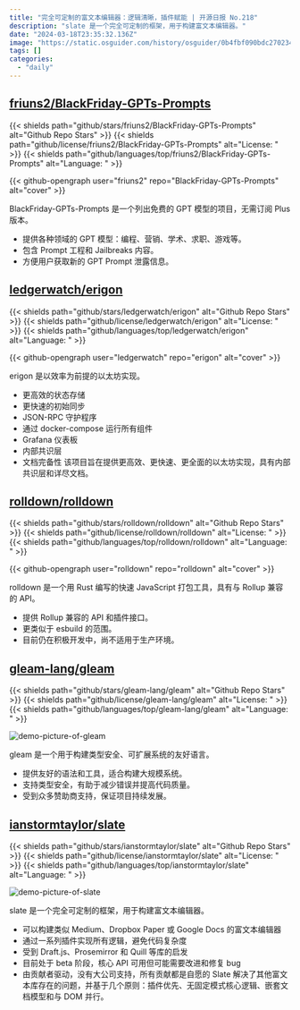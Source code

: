 ```yaml
---
title: "完全可定制的富文本编辑器：逻辑清晰，插件赋能 | 开源日报 No.218"
description: "slate 是一个完全可定制的框架，用于构建富文本编辑器。"
date: "2024-03-18T23:35:32.136Z"
image: "https://static.osguider.com/history/osguider/0b4fbf090bdc270234d6f0d16e7e3681.png"
tags: []
categories:
  - "daily"
---
```


## [friuns2/BlackFriday-GPTs-Prompts](https://github.com/friuns2/BlackFriday-GPTs-Prompts)

{{< shields path="github/stars/friuns2/BlackFriday-GPTs-Prompts" alt="Github Repo Stars" >}} {{< shields path="github/license/friuns2/BlackFriday-GPTs-Prompts" alt="License: " >}} {{< shields path="github/languages/top/friuns2/BlackFriday-GPTs-Prompts" alt="Language: " >}}

{{< github-opengraph user="friuns2" repo="BlackFriday-GPTs-Prompts" alt="cover" >}}

BlackFriday-GPTs-Prompts 是一个列出免费的 GPT 模型的项目，无需订阅 Plus 版本。

- 提供各种领域的 GPT 模型：编程、营销、学术、求职、游戏等。
- 包含 Prompt 工程和 Jailbreaks 内容。
- 方便用户获取新的 GPT Prompt 泄露信息。
  
## [ledgerwatch/erigon](https://github.com/ledgerwatch/erigon)

{{< shields path="github/stars/ledgerwatch/erigon" alt="Github Repo Stars" >}} {{< shields path="github/license/ledgerwatch/erigon" alt="License: " >}} {{< shields path="github/languages/top/ledgerwatch/erigon" alt="Language: " >}}

{{< github-opengraph user="ledgerwatch" repo="erigon" alt="cover" >}}

erigon 是以效率为前提的以太坊实现。

- 更高效的状态存储
- 更快速的初始同步
- JSON-RPC 守护程序
- 通过 docker-compose 运行所有组件
- Grafana 仪表板
- 内部共识层
- 文档完备性
该项目旨在提供更高效、更快速、更全面的以太坊实现，具有内部共识层和详尽文档。
  
## [rolldown/rolldown](https://github.com/rolldown/rolldown)

{{< shields path="github/stars/rolldown/rolldown" alt="Github Repo Stars" >}} {{< shields path="github/license/rolldown/rolldown" alt="License: " >}} {{< shields path="github/languages/top/rolldown/rolldown" alt="Language: " >}}

{{< github-opengraph user="rolldown" repo="rolldown" alt="cover" >}}

rolldown 是一个用 Rust 编写的快速 JavaScript 打包工具，具有与 Rollup 兼容的 API。

- 提供 Rollup 兼容的 API 和插件接口。
- 更类似于 esbuild 的范围。
- 目前仍在积极开发中，尚不适用于生产环境。
  
## [gleam-lang/gleam](https://github.com/gleam-lang/gleam)

{{< shields path="github/stars/gleam-lang/gleam" alt="Github Repo Stars" >}} {{< shields path="github/license/gleam-lang/gleam" alt="License: " >}} {{< shields path="github/languages/top/gleam-lang/gleam" alt="Language: " >}}

![demo-picture-of-gleam](https://static.osguider.com/subject/github/gleam-lang/gleam/d68c2b57802b586f6143847d24248b6c.png)

gleam 是一个用于构建类型安全、可扩展系统的友好语言。

- 提供友好的语法和工具，适合构建大规模系统。
- 支持类型安全，有助于减少错误并提高代码质量。
- 受到众多赞助商支持，保证项目持续发展。
  
## [ianstormtaylor/slate](https://github.com/ianstormtaylor/slate)

{{< shields path="github/stars/ianstormtaylor/slate" alt="Github Repo Stars" >}} {{< shields path="github/license/ianstormtaylor/slate" alt="License: " >}} {{< shields path="github/languages/top/ianstormtaylor/slate" alt="Language: " >}}

![demo-picture-of-slate](https://static.osguider.com/subject/github/ianstormtaylor/slate/8c41f873e6532e039e4b70267333a707.png)

slate 是一个完全可定制的框架，用于构建富文本编辑器。

- 可以构建类似 Medium、Dropbox Paper 或 Google Docs 的富文本编辑器
- 通过一系列插件实现所有逻辑，避免代码复杂度
- 受到 Draft.js、Prosemirror 和 Quill 等库的启发
- 目前处于 beta 阶段，核心 API 可用但可能需要改进和修复 bug
- 由贡献者驱动，没有大公司支持，所有贡献都是自愿的
Slate 解决了其他富文本库存在的问题，并基于几个原则：插件优先、无固定模式核心逻辑、嵌套文档模型和与 DOM 并行。
  
